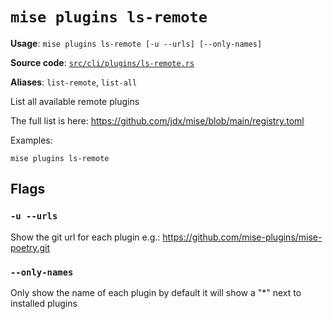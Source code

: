 # `mise plugins ls-remote`

**Usage**: `mise plugins ls-remote [-u --urls] [--only-names]`

**Source code**: [`src/cli/plugins/ls-remote.rs`](https://github.com/jdx/mise/blob/main/src/cli/plugins/ls-remote.rs)

**Aliases**: `list-remote`, `list-all`

List all available remote plugins

The full list is here: <https://github.com/jdx/mise/blob/main/registry.toml>

Examples:

    mise plugins ls-remote

## Flags

### `-u --urls`

Show the git url for each plugin e.g.: <https://github.com/mise-plugins/mise-poetry.git>

### `--only-names`

Only show the name of each plugin by default it will show a "*" next to installed plugins
